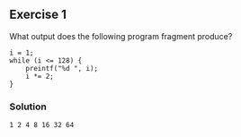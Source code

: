 ## Exercise 1
What output does the following program fragment produce?
```
i = 1;
while (i <= 128) {
    preintf("%d ", i);
    i *= 2;
}
```

### Solution
`1 2 4 8 16 32 64`